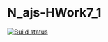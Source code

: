# N_ajs-HWork7_1

[![Build status](https://ci.appveyor.com/api/projects/status/6k7k0gjj0f9ne6to/branch/hWork7_1?svg=true)](https://ci.appveyor.com/project/AndreSmrnv/n-ajs-hwork/branch/hWork7_1)

